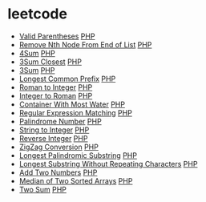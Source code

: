 leetcode
========
- [Valid Parentheses](https://leetcode.com/problems/valid-parentheses/) [PHP](./validParentheses.php)
- [Remove Nth Node From End of List](https://leetcode.com/problems/remove-nth-node-from-end-of-list/) [PHP](./removeNthFromEnd.php)
- [4Sum](https://oj.leetcode.com/problems/4sum/) [PHP](./fourSum.php)
- [3Sum Closest](https://oj.leetcode.com/problems/3sum-closest/) [PHP](./threeSumClosest.php)
- [3Sum](https://oj.leetcode.com/problems/3sum/) [PHP](./threeSum.php)
- [Longest Common Prefix](https://oj.leetcode.com/problems/longest-common-prefix/) [PHP](./longestCommonPrefix.php)
- [Roman to Integer](https://oj.leetcode.com/problems/roman-to-integer/) [PHP](./romanToInteger.php)
- [Integer to Roman](https://oj.leetcode.com/problems/integer-to-roman/) [PHP](./integerToRoman.php)
- [Container With Most Water](https://oj.leetcode.com/problems/container-with-most-water/) [PHP](./containerWithMostWater.php)
- [Regular Expression Matching](https://oj.leetcode.com/problems/regular-expression-matching/) [PHP](./regularExpressionMatching.php)
- [Palindrome Number](https://oj.leetcode.com/problems/palindrome-number/) [PHP](./palindromeNumber.php)
- [String to Integer](https://oj.leetcode.com/problems/string-to-integer-atoi/) [PHP](./stringToInteger.php)
- [Reverse Integer](https://oj.leetcode.com/problems/reverse-integer/) [PHP](./reverseInteger.php)
- [ZigZag Conversion](https://https://oj.leetcode.com/problems/zigzag-conversion/) [PHP](./zigZagConversion.php)
- [Longest Palindromic Substring](https://oj.leetcode.com/problems/longest-palindromic-substring/) [PHP](./longestPalindrome.php)
- [Longest Substring Without Repeating Characters](https://oj.leetcode.com/problems/longest-substring-without-repeating-characters/) [PHP](./phps/lengthOfLongestSubstring.php)
- [Add Two Numbers](https://oj.leetcode.com/problems/add-two-numbers/) [PHP](./addTwoNumbers.php)
- [Median of Two Sorted Arrays](https://oj.leetcode.com/problems/median-of-two-sorted-arrays/) [PHP](./medianOfTwoSortedArrays.php)
- [Two Sum](https://oj.leetcode.com/problems/two-sum/) [PHP](./twoSum.php)
